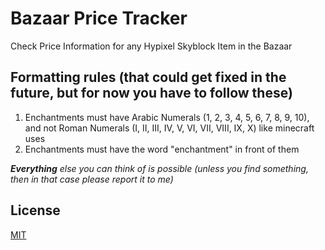 # Bazaar Price Tracker
Check Price Information for any Hypixel Skyblock Item in the Bazaar

## Formatting rules (that could get fixed in the future, but for now you have to follow these)
1. Enchantments must have Arabic Numerals (1, 2, 3, 4, 5, 6, 7, 8, 9, 10), and not Roman Numerals (I, II, III, IV, V, VI, VII, VIII, IX, X) like minecraft uses
2. Enchantments must have the word "enchantment" in front of them

___Everything___ _else you can think of is possible (unless you find something, then in that case please report it to me)_




## License
[MIT](https://choosealicense.com/licenses/mit/)
